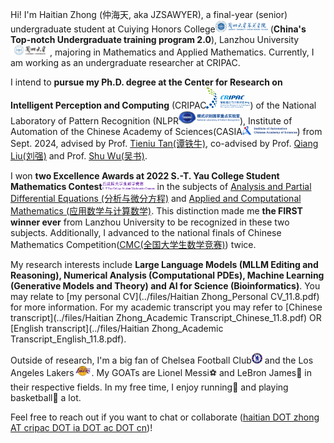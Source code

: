 Hi! I'm Haitian Zhong (仲海天, aka JZSAWYER), a final-year (senior) undergraduate student at Cuiying Honors College[<img src='./images/chc_logo.png' style="width: 6em;">](https://cycollege.lzu.edu.cn/index.htm) (**China's Top-notch Undergraduate training program 2.0**), Lanzhou University[<img src='./images/lzu_logo.png' style="width: 4.5em;">](https://www.lzu.edu.cn/), majoring in Mathematics and Applied Mathematics. Currently, I am working as an undergraduate researcher at CRIPAC.

I intend to **pursue my Ph.D. degree at the Center for Research on Intelligent Perception and Computing** (CRIPAC[<img src='./images/cripac.png' style="width: 5em;">](http://cripac.ia.ac.cn/CN/model/index.htm)) of the National Laboratory of Pattern Recognition (NLPR[<img src='./images/nlpr.png' style="width: 7em;">](http://www.nlpr.ia.ac.cn/)), Institute of Automation of the Chinese Academy of Sciences(CASIA[<img src='./images/iacas_logo.jpg' style="width: 6.25em;">](http://english.ia.cas.cn/)) from Sept. 2024, advised by Prof. [Tieniu Tan(谭铁牛)](https://scholar.google.com/citations?user=W-FGd_UAAAAJ&hl=en), co-advised by Prof. [Qiang Liu(刘强)](https://john-qiangliu.tech/) and Prof. [Shu Wu(吴书)](http://www.shuwu.name/).

I won **two Excellence Awards at 2022 S.-T. Yau College Student Mathematics Contest**[<img src='./images/ycmc.png' style="width: 6em;">](http://www.yau-contest.com/show-86-52.html) in the subjects of [Analysis and Partial Differential Equations (分析与微分方程)](http://yau-contest.com/uploads/file/20220811/20220811173216_22765.pdf) and [Applied and Computational Mathematics (应用数学与计算数学)](http://yau-contest.com/uploads/file/20220801/20220801162446_69325.pdf). This distinction made me **the FIRST winner ever** from Lanzhou University to be recognized in these two subjects. Additionally, I advanced to the national finals of Chinese Mathematics Competition([CMC(全国大学生数学竞赛)](http://www.cmathc.cn/)) twice.

My research interests include **Large Language Models (MLLM Editing and Reasoning), Numerical Analysis (Computational PDEs), Machine Learning (Generative Models and Theory) and AI for Science (Bioinformatics)**. You may relate to [my personal CV](../files/Haitian Zhong_Personal CV_11.8.pdf) for more information. For my academic transcript you may refer to [Chinese transcript](../files/Haitian Zhong_Academic Transcript_Chinese_11.8.pdf) OR [English transcript](../files/Haitian Zhong_Academic Transcript_English_11.8.pdf).

Outside of research, I'm a big fan of Chelsea Football Club[<img src='./images/chelsea.png' style="width: 1.22em;">](https://www.chelseafc.com/en) and the Los Angeles Lakers[<img src='./images/lal.png' style="width: 2em;">](https://www.nba.com/lakers/). My GOATs are Lionel Messi⚽ and LeBron James🏀 in their respective fields. In my free time, I enjoy running👟 and playing basketball🏀 a lot.

Feel free to reach out if you want to chat or collaborate ([haitian DOT zhong AT cripac DOT ia DOT ac DOT cn](mailto:haitian.zhong@cripac.ia.ac.cn))!

<!-- [![](https://img.shields.io/github/stars/JZSAWYER/Paper-List?style=social&label=Paper List)](https://github.com/JZSAWYER/Paper-List) -->